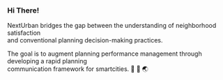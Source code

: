 ### Hi There!

NextUrban bridges the gap between the understanding of neighborhood satisfaction         
and conventional planning decision-making practices.     

The goal is to augment planning performance management through developing a rapid planning             
communication framework for smartcities. 🏡 📲 🌏 

<!--
**NextUrban/NextUrban** is a ✨ _special_ ✨ repository because its `README.md` (this file) appears on your GitHub profile.

